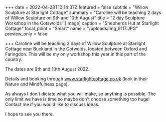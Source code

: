 +++
date = 2022-04-28T10:14:37Z
featured = false
subtitle = "Willow Sculpture at Starlight Cottage"
summary = "Caroline will be teaching 2 days of Willow Sculpture on 9th and 10th August"
title = "2 day Sculpture Workshop in the Cotswolds"
[image]
caption = "Shepherds Hut at Starlight Cottage"
focal_point = "Smart"
name = "/uploads/img_9117.JPG"
preview_only = false

+++
Caroline will be teaching 2 days of Willow Sculpture at Starlight Cottage near Buckland in the Cotwolds, located between Oxford and Faringdon. This will be my only workshop this year in this part of the country.

The dates are 9th and 10th August 2022.

Details and booking through www.starlightcottage.co.uk (look in their Nature and Mindfulness page).

As always I don't dictate what you will make, so anything is possible. The only limit we have is time so maybe don't choose something too huge! Contact me if you would like to discuss ideas.

I hope to see you there.